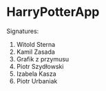 # HarryPotterApp

Signatures:
1. Witold Sterna
2. Kamil Zasada
3. Grafik z przymusu
4. Piotr Szydłowski
5. Izabela Kasza
6. Piotr Urbaniak
